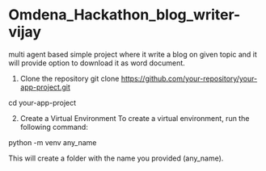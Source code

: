 # Omdena_Hackathon_blog_writer-vijay
multi agent based simple project where it write a blog on given topic and it will provide option to download it as word document.
1. Clone the repository
git clone https://github.com/your-repository/your-app-project.git

cd your-app-project

2. Create a Virtual Environment
To create a virtual environment, run the following command:

python -m venv any_name

This will create a folder with the name you provided (any_name).

